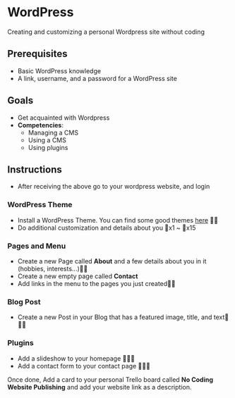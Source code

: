 # WordPress

Creating and customizing a personal Wordpress site without coding

## Prerequisites

* Basic WordPress knowledge
* A link, username, and a password for a WordPress site

## Goals

* Get acquainted with Wordpress
* **Competencies**:
  * Managing a CMS 
  * Using a CMS
  * Using plugins

## Instructions

* After receiving the above go to your wordpress website, and login

### WordPress Theme

* Install a WordPress Theme. You can find some good themes [here](https://athemes.com/collections/free-wordpress-themes/#) 🔑🔑
* Do additional customization and details about you 🔑x1 ~ 🔑x15

### Pages and Menu

* Create a new Page called **About** and a few details about you in it \(hobbies, interests...\)🔑🔑
* Create a new empty page called **Contact**
* Add links in the menu to the pages you just created🔑🔑

### Blog Post

* Create a new Post in your Blog that has a featured image, title, and text🔑🔑🔑

### Plugins

* Add a slideshow to your homepage 🔑🔑🔑
* Add a contact form to your contact page 🔑🔑🔑

Once done, Add a card to your personal Trello board called **No Coding Website Publishing** and add your website link as a description.


